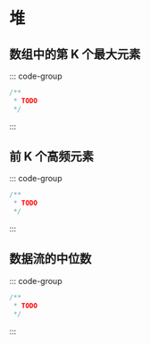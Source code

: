 # 堆

## 数组中的第 K 个最大元素

::: code-group

```java []
/**
 * TODO
 */
```

:::

## 前 K 个高频元素

::: code-group

```java []
/**
 * TODO
 */
```

:::

## 数据流的中位数

::: code-group

```java []
/**
 * TODO
 */
```

:::
